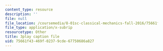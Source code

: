 ```yaml
---
content_type: resource
description: ''
file: null
file_location: /coursemedia/8-01sc-classical-mechanics-fall-2016/75661f43469f02379cde67750686a827_0QF_uCgZW4Y.srt
file_type: application/x-subrip
resourcetype: Other
title: 3play caption file
uid: 75661f43-469f-0237-9cde-67750686a827
---
```

